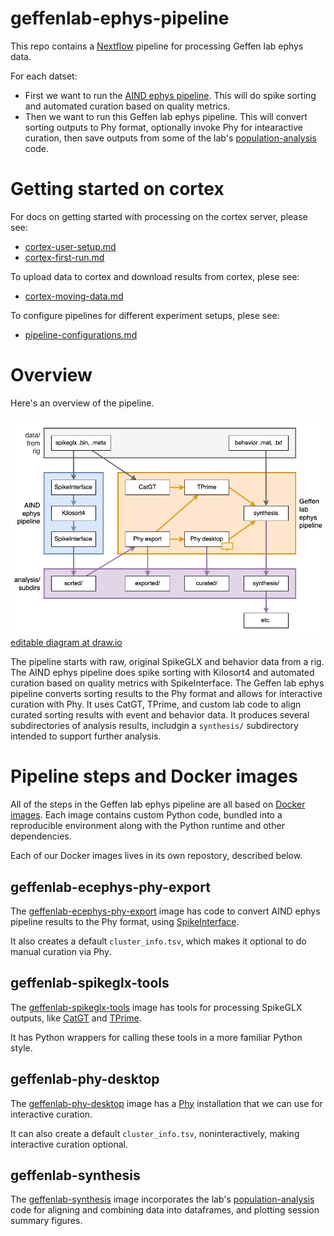 # geffenlab-ephys-pipeline

This repo contains a [Nextflow](https://www.nextflow.io/) pipeline for processing Geffen lab ephys data.

For each datset:
 - First we want to run the [AIND ephys pipeline](https://github.com/AllenNeuralDynamics/aind-ephys-pipeline).  This will do spike sorting and automated curation based on quality metrics.
 - Then we want to run this Geffen lab ephys pipeline.  This will convert sorting outputs to Phy format, optionally invoke Phy for intearactive curation, then save outputs from some of the lab's [population-analysis](https://github.com/jcollina/population-analysis) code.

# Getting started on cortex

For docs on getting started with processing on the cortex server, please see:
 - [cortex-user-setup.md](./cortex-user-setup.md)
 - [cortex-first-run.md](./cortex-first-run.md)

To upload data to cortex and download results from cortex, plese see:
 - [cortex-moving-data.md](./cortex-moving-data.md)

To configure pipelines for different experiment setups, plese see:
 - [pipeline-configurations.md](./pipeline-configurations.md)

# Overview

Here's an overview of the pipeline.

![Diagram of flow from rig data, through AIND ephys pipeline and Geffen lab ephys pipeline, to analysis subdirectories](./geffen-lab-ephys-pipeline.png)
[editable diagram at draw.io](https://drive.google.com/file/d/1dpmN89oHnOK7tfIegiJ8pkNQINFG5Lw_/view?usp=sharing)

The pipeline starts with raw, original SpikeGLX and behavior data from a rig.  The AIND ephys pipeline does spike sorting with Kilosort4 and automated curation based on quality metrics with SpikeInterface.  The Geffen lab ephys pipeline converts sorting results to the Phy format and allows for interactive curation with Phy.  It uses CatGT, TPrime, and custom lab code to align curated sorting results with event and behavior data.  It produces several subdirectories of analysis results, includgin a `synthesis/` subdirectory intended to support further analysis.

# Pipeline steps and Docker images 

All of the steps in the Geffen lab ephys pipeline are all based on [Docker images](https://docs.docker.com/get-started/docker-concepts/the-basics/what-is-an-image/).  Each image contains custom Python code, bundled into a reproducible environment along with the Python runtime and other dependencies.

Each of our Docker images lives in its own repostory, described below.

## geffenlab-ecephys-phy-export

The [geffenlab-ecephys-phy-export](https://github.com/benjamin-heasly/geffenlab-ecephys-phy-export) image has code to convert AIND ephys pipeline results to the Phy format, using [SpikeInterface](https://spikeinterface.readthedocs.io/en/stable/).

It also creates a default `cluster_info.tsv`, which makes it optional to do manual curation via Phy.

## geffenlab-spikeglx-tools

The [geffenlab-spikeglx-tools](https://github.com/benjamin-heasly/geffenlab-spikeglx-tools) image has tools for processing SpikeGLX outputs, like [CatGT](https://billkarsh.github.io/SpikeGLX/#catgt) and [TPrime](https://billkarsh.github.io/SpikeGLX/#tprime).

It has Python wrappers for calling these tools in a more familiar Python style.

## geffenlab-phy-desktop

The [geffenlab-phy-desktop](https://github.com/benjamin-heasly/geffenlab-phy-desktop) image has a [Phy](https://phy.readthedocs.io/en/latest/) installation that we can use for interactive curation.

It can also create a default `cluster_info.tsv`, noninteractively, making interactive curation optional.

## geffenlab-synthesis

The [geffenlab-synthesis](https://github.com/benjamin-heasly/geffenlab-synthesis) image incorporates the lab's [population-analysis](https://github.com/jcollina/population-analysis) code for aligning and combining data into dataframes, and plotting session summary figures.
